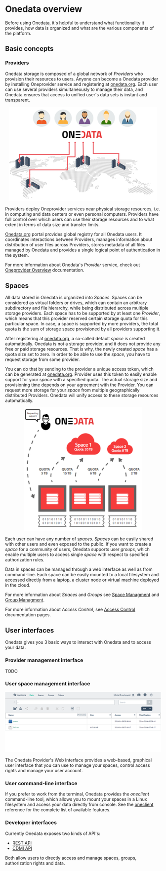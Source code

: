 # Onedata overview

Before using Onedata, it's helpful to understand what functionality it provides, how data is organized and what are the various components of the platform.


## Basic concepts

### Providers
Onedata storage is composed of a global network of *Providers* who provision their resources to users. Anyone can become a Onedata provider by installing Oneprovider service and registering at [onedata.org](onedata.org). Each user can use several providers simultaneously to manage their data, and Onedata ensures that access to unified user's data sets is instant and transparent.

<p align="center">
<img src="img/overview_3d_map_with_users.png" width="480">
</p>

Providers deploy Oneprovider services near physical storage resources, i.e. in computing and data centers or even personal computers.
Providers have full control over which users can use their storage resources and to what extent in terms of data size and transfer limits.


[Onedata.org](onedata.org) portal provides global registry for all Onedata users. It coordinates interactions between Providers, manages information about distribution of user files across Providers, stores metadata of all files managed by Onedata and provides a single logical point of authentication in the system.

For more information about Onedata's  *Provider* service, check out [Oneprovider Overview](provider_overview.md) documentation.

## Spaces
All data stored in Onedata is organized into *Spaces*. Spaces can be considered as virtual folders or drives, which can contain an arbitrary subdirectory and file hierarchy, while being distributed across multiple storage providers. Each space has to be supported by at least one *Provider*, which means that this provider reserved certain storage quota for this particular space. In case, a space is supported by more providers, the total quota is the sum of storage space provisioned by all providers supporting it.

After registering at [onedata.org](onedata.org), a so-called default *space* is created automatically. Onedata is not a storage provider, and it does not provide any free or paid storage resources. That is why, the newly created *space* has a quota size set to zero. In order to be able to use the *space*, you have to request storage from some provider. 

You can do that by sending to the provider a unique access token, which can be generated at [onedata.org](onedata.org). Provider uses this token to easily enable support for your *space* with a specified quota. The actual storage size and provisioning time depends on your agreement with the Provider. You can request more storage for your *space* from multiple geographically distributed Providers. Onedata will unify access to these storage resources automatically.

<p align="center">
<img src="img/spaces_model1.png" width="380">
</p>

Each user can have any number of *spaces*. *Spaces* can be easily shared with other users and even exposed to the public. If you want to create a *space* for a community of users, Onedata supports user *groups*, which enable multiple users to access single *space* with respect to specified authorization rules.

Data in spaces can be managed through a web interface as well as from command-line. Each space can be easily mounted to a local filesystem and accessed directly from a laptop, a cluster node or virtual machine deployed in the cloud.

For more information about *Spaces* and *Groups* see [Space Managment](space_management.md) and [Group Managment](group_management.md).

For more information about *Access Control*, see [Access Control](access_control.md) documentation pages.


## User interfaces

Onedata gives you 3 basic ways to interact with Onedata and to access your data.

### Provider management interface



TODO


### User space management interface

<p align="center">
<img src="img/provider_gui_screen.png" width="780">
</p>

The Onedata Provider's Web Interface provides a web-based, graphical user interface that you can use to manage your spaces, control access rights and manage your user account.

### User command-line interface

If you prefer to work from the terminal, Onedata provides the *oneclient* command-line tool, which allows you to mount your spaces in a Linux filesystem and access your data directly from console. See the [oneclient](oneclient.md) reference for the complete list of available features.

### Developer interfaces

Currently Onedata exposes two kinds of API's:

- [REST API](rest.md)
- [CDMI API](cdmi.md)

Both allow users to directly access and manage spaces, groups, authorization rights and data.
